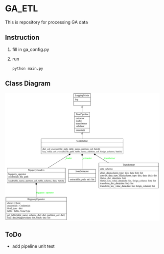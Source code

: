 # GA_ETL
This is repository for processing GA data


## Instruction
1. fill in ga_config.py
2. run

   ```
   python main.py
   ```
## Class Diagram
![class diagrame](classes_diagram.png)
## ToDo
- add pipeline unit test

